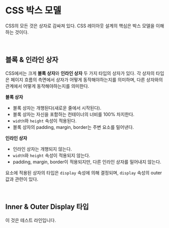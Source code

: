 # CSS 박스 모델

CSS의 모든 것은 상자로 감싸져 있다. CSS 레이아웃 설계의 핵심은 박스 모델을 이해하는 것이다.

&nbsp;  

## 블록 & 인라인 상자

CSS에서는 크게 **블록 상자**와 **인라인 상자** 두 가지 타입의 상자가 있다. 각 상자의 타입은 페이지 흐름의 측면에서 상자가 어떻게 동작해야하는지를 의미하며, 다른 상자와의 관계에서 어떻게 동작해야하는지를 의미한다.

**블록 상자**

* 블록 상자는 개행된다(새로운 줄에서 시작된다).
* 블록 상자는 자신을 포함하는 컨테이너의 너비를 100% 차지한다.
* `width`와 `height` 속성이 적용된다.
* 블록 상자의 padding, margin, border는 주변 요소를 밀어낸다.

**인라인 상자**

* 인라인 상자는 개행되지 않는다.
* `width`와 `height` 속성이 적용되지 않는다.
* padding, margin, border이 적용되지만, 다른 인라인 상자를 밀어내지 않는다.

요소에 적용된 상자의 타입은 `display` 속성에 의해 결정되며, `display` 속성의 outer 값과 관련이 있다.

&nbsp;  

## Inner & Outer Display 타입

이 것은 테스트 라인입니다.